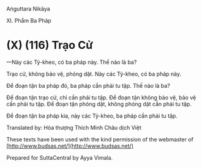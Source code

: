 

Aṅguttara Nikāya

XI. Phẩm Ba Pháp

# (X) (116) Trạo Cử

—Này các Tỷ-kheo, có ba pháp này. Thế nào là ba?

Trạo cử, không bảo vệ, phóng dật. Này các Tỷ-kheo, có ba pháp này.

Ðể đoạn tận ba pháp đó, ba pháp cần phải tu tập. Thế nào là ba?

Ðể đoạn tận trạo cử, chỉ cần phải tu tập. Ðể đoạn tận không bảo vệ, bảo vệ cần phải tu tập. Ðể đoạn tận phóng dật, không phóng dật cần phải tu tập.

Ðể đoạn tận ba pháp kia, này các Tỷ-kheo, ba pháp cần phải tu tập.

Translated by: Hòa thượng Thích Minh Châu dịch Việt

These texts have been used with the kind permission of the webmaster of [http://www.budsas.net/](http://www.budsas.net/)

Prepared for SuttaCentral by Ayya Vimala.